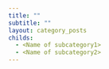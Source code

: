 ```yaml
---
title: ""
subtitle: ""
layout: category_posts
childs:
  - <Name of subcategory1>
  - <Name of subcategory2>
---
```


